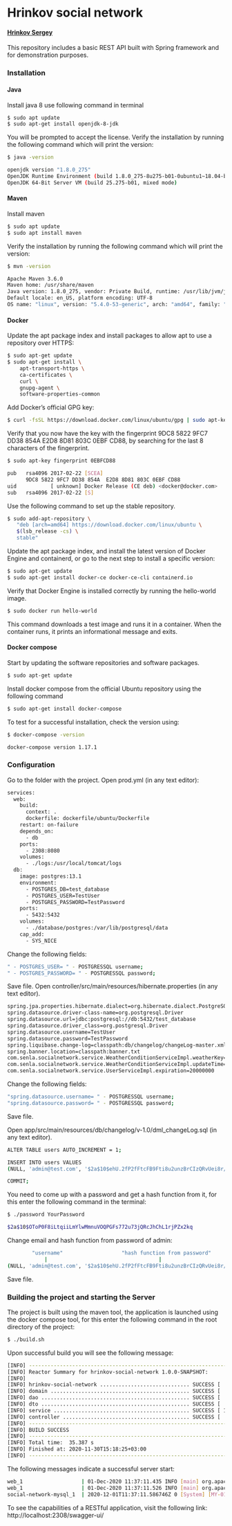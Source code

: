 # Hrinkov social network

#### [Hrinkov Sergey](https://www.linkedin.com/in/sergey-hrynkou-1646aa19a/)

This repository includes a basic REST API built with Spring framework and for demonstration purposes.

### Installation

#### Java
Install java 8 use following command in terminal
```sh
$ sudo apt update
$ sudo apt-get install openjdk-8-jdk
```
You will be prompted to accept the license.
Verify the installation by running the following command which will print the version:

```sh
$ java -version
```
```sh
openjdk version "1.8.0_275"
OpenJDK Runtime Environment (build 1.8.0_275-8u275-b01-0ubuntu1~18.04-b01)
OpenJDK 64-Bit Server VM (build 25.275-b01, mixed mode)
```

#### Maven
Install maven
```sh
$ sudo apt update
$ sudo apt install maven
```
Verify the installation by running the following command which will print the version:
```sh
$ mvn -version
```
```sh
Apache Maven 3.6.0
Maven home: /usr/share/maven
Java version: 1.8.0_275, vendor: Private Build, runtime: /usr/lib/jvm/java-8-openjdk-amd64/jre
Default locale: en_US, platform encoding: UTF-8
OS name: "linux", version: "5.4.0-53-generic", arch: "amd64", family: "unix"
```
#### Docker
Update the apt package index and install packages to allow apt to use a repository over HTTPS:
```sh
$ sudo apt-get update
$ sudo apt-get install \
    apt-transport-https \
    ca-certificates \
    curl \
    gnupg-agent \
    software-properties-common
```
Add Docker’s official GPG key:
```sh
$ curl -fsSL https://download.docker.com/linux/ubuntu/gpg | sudo apt-key add -
```
Verify that you now have the key with the fingerprint 9DC8 5822 9FC7 DD38 854A  E2D8 8D81 803C 0EBF CD88, by searching for the last 8 characters of the fingerprint.
```sh
$ sudo apt-key fingerprint 0EBFCD88
```
```sh
pub   rsa4096 2017-02-22 [SCEA]
      9DC8 5822 9FC7 DD38 854A  E2D8 8D81 803C 0EBF CD88
uid           [ unknown] Docker Release (CE deb) <docker@docker.com>
sub   rsa4096 2017-02-22 [S]
```
Use the following command to set up the stable repository.
```sh
$ sudo add-apt-repository \
   "deb [arch=amd64] https://download.docker.com/linux/ubuntu \
   $(lsb_release -cs) \
   stable"
```
Update the apt package index, and install the latest version of Docker Engine and containerd, or go to the next step to install a specific version:
```sh
$ sudo apt-get update
$ sudo apt-get install docker-ce docker-ce-cli containerd.io
```

Verify that Docker Engine is installed correctly by running the hello-world image.
```sh
$ sudo docker run hello-world
```
This command downloads a test image and runs it in a container. When the container runs, it prints an informational message and exits.

#### Docker compose
Start by updating the software repositories and software packages.
```sh
$ sudo apt-get update
```
Install docker compose from the official Ubuntu repository using the following command
```sh
$ sudo apt-get install docker-compose
``` 
To test for a successful installation, check the version using:
```sh
$ docker-compose -version
``` 
```sh
docker-compose version 1.17.1
```
### Configuration
Go to the folder with the project.
Open prod.yml (in any text editor):
```sh
services:
  web:
    build:
      context: .
      dockerfile: dockerfile/ubuntu/Dockerfile
    restart: on-failure
    depends_on:
      - db
    ports:
      - 2308:8080
    volumes:
      - ./logs:/usr/local/tomcat/logs
  db:
    image: postgres:13.1
    environment:
      - POSTGRES_DB=test_database
      - POSTGRES_USER=TestUser
      - POSTGRES_PASSWORD=TestPassword
    ports:
      - 5432:5432
    volumes:
      - ./database/postgres:/var/lib/postgresql/data
    cap_add:
      - SYS_NICE
```
Change the following fields:
```sh
" - POSTGRES_USER= " - POSTGRESSQL username;
" - POSTGRES_PASSWORD= " - POSTGRESSQL password;
```
Save file.
Open controller/src/main/resources/hibernate.properties (in any text editor).
```sh
spring.jpa.properties.hibernate.dialect=org.hibernate.dialect.PostgreSQL10Dialect
spring.datasource.driver-class-name=org.postgresql.Driver
spring.datasource.url=jdbc:postgresql://db:5432/test_database
spring.datasource.driver_class=org.postgresql.Driver
spring.datasource.username=TestUser
spring.datasource.password=TestPassword
spring.liquibase.change-log=classpath:db/changelog/changeLog-master.xml
spring.banner.location=classpath:banner.txt
com.senla.socialnetwork.service.WeatherConditionServiceImpl.weatherKey=b68b4778fdca71f0acfc8b78bb3bb162
com.senla.socialnetwork.service.WeatherConditionServiceImpl.updateTime=1800
com.senla.socialnetwork.service.UserServiceImpl.expiration=20000000
```
Change the following fields:
```sh
"spring.datasource.username= " - POSTGRESSQL username;
"spring.datasource.password= " - POSTGRESSQL password;
```
Save file.

Open app/src/main/resources/db/changelog/v-1.0/dml_changeLog.sql (in any text editor).
```sh
ALTER TABLE users AUTO_INCREMENT = 1;

INSERT INTO users VALUES
(NULL, 'admin@test.com', '$2a$10$ehU.2fP2fFtcFB9Fti8u2unzBrCIzQRvUei8r/ppUzxlBxSP86eH2', 'ROLE_ADMIN');

COMMIT;
```
You need to come up with a password and get a hash function from it, for this enter the following command in the terminal:
```sh
$ ./password YourPassword
```
```sh
$2a$10$OToP0F8iLtqiiLmYlwMmnuVOQPGFs772u73jQRcJhChL1rjPZx2kq
```
Сhange email and hash function from password of admin:
```sh
        "username"                   "hash function from password"
            |                                    |
(NULL, 'admin@test.com', '$2a$10$ehU.2fP2fFtcFB9Fti8u2unzBrCIzQRvUei8r/ppUzxlBxSP86eH2', 'ROLE_ADMIN');
```
Save file.
### Building the project and starting the Server
The project is built using the maven tool, the application is launched using the docker compose tool, 
for this enter the following command in the root directory of the project:
```sh
$ ./build.sh
```
Upon successful build you will see the following message:
```sh
[INFO] ------------------------------------------------------------------------
[INFO] Reactor Summary for hrinkov-social-network 1.0.0-SNAPSHOT:
[INFO] 
[INFO] hrinkov-social-network ............................. SUCCESS [  2.982 s]
[INFO] domain ............................................. SUCCESS [  5.830 s]
[INFO] dao ................................................ SUCCESS [  4.093 s]
[INFO] dto ................................................ SUCCESS [  1.841 s]
[INFO] service ............................................ SUCCESS [ 13.774 s]
[INFO] controller ......................................... SUCCESS [  6.563 s]
[INFO] ------------------------------------------------------------------------
[INFO] BUILD SUCCESS
[INFO] ------------------------------------------------------------------------
[INFO] Total time:  35.387 s
[INFO] Finished at: 2020-11-30T15:18:25+03:00
[INFO] ------------------------------------------------------------------------
```
The following messages indicate a successful server start:
```sh
web_1                   | 01-Dec-2020 11:37:11.435 INFO [main] org.apache.coyote.AbstractProtocol.start Starting ProtocolHandler ["http-nio-8080"]
web_1                   | 01-Dec-2020 11:37:11.526 INFO [main] org.apache.catalina.startup.Catalina.start Server startup in 21059 ms
social-network-mysql_1  | 2020-12-01T11:37:11.586746Z 0 [System] [MY-010931] [Server] /usr/sbin/mysqld: ready for connections. Version: '8.0.22'  socket: '/var/run/mysqld/mysqld.sock'  port: 3306  MySQL Community Server - GPL.
```
To see the capabilities of a RESTful application, visit the following link:
http://localhost:2308/swagger-ui/
